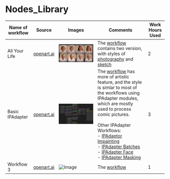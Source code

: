 # Nodes_Library
| Name of workflow | Source                           | Images                                   | Comments | Work Hours Used |
|------------------|----------------------------------|------------------------------------------|----------|-----------------|
| All Your Life       | [openart.ai](https://openart.ai/workflows/rui400/all-your-life/xfWnQSBIKK5B46IOez2Q)      | ![Image](https://github.com/Bzin68/Nodes_Library/blob/main/1.png) | The [workflow](https://github.com/Bzin68/Nodes_Library/blob/main/workflow-all-your-life-xfWnQSBIKK5B46IOez2Q-rui400-openart.ai.json) contains two version, with styles of [photography](https://github.com/Bzin68/Nodes_Library/blob/main/All%20You%20Life-Photo.json) and [sketch](https://github.com/Bzin68/Nodes_Library/blob/main/All%20You%20Life-Sketch.json) | 2        |
| Basic IPAdapter        | [openart.ai](https://openart.ai/workflows/openart/-/8H0mGG5dOFQCuslp2qQv)      | ![Image](https://github.com/Bzin68/Nodes_Library/blob/main/2.png) |  The [workflow](https://github.com/Bzin68/Nodes_Library/blob/main/workflow-basic-ipadapter-8H0mGG5dOFQCuslp2qQv-openart-openart.ai.json) has more of artistic feature, and the style is simlar to most of the workflows using IPAdapter modules, which are mostly used to process comic pictures.<br><br>Other IPAdapter Workflows:<br> - [IPAdaptor Impainting](https://github.com/Bzin68/Nodes_Library/blob/main/workflow-ipadapter-inpainting-SwnT5jEA2mQ9l76l4oTi-openart-openart.ai.json) <br> - [IPAdapter Batches](https://github.com/Bzin68/Nodes_Library/blob/main/workflow-ipadapter-batches-uxH7XEmMuKTAC0sfr8s1-openart-openart.ai.json) <br> - [IPAdapter Face](https://github.com/Bzin68/Nodes_Library/blob/main/workflow-ipadapter-face-XawUsrzeX2ost6XiVtNP-openart-openart.ai.json) <br> - [IPAdapter Masking](https://github.com/Bzin68/Nodes_Library/blob/main/workflow-ipadapter-masking-pz0rXAidFCTK2EEmUB1X-openart-openart.ai.json) | 3           |
| Workflow 3       | [openart.ai](https://example.com)      | ![Image](https://example.com/image3.png) |  The [workflow](https://github.com/Bzin68/Nodes_Library/blob/main/workflow-all-your-life-xfWnQSBIKK5B46IOez2Q-rui400-openart.ai.json) | 1          |
